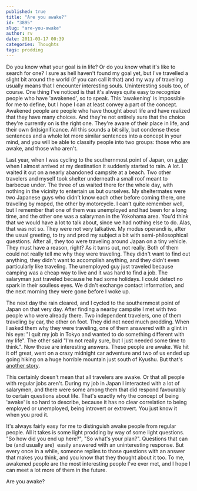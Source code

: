 ```yaml
---
published: true
title: "Are you awake?"
id: "3895"
slug: "are-you-awake"
author: rv
date: 2011-03-17 00:39
categories: Thoughts
tags: prodding
---
```

Do you know what your goal is in life? Or do you know what it's like to search for one? I sure as hell haven't found my goal yet, but I've travelled a slight bit around the world (if you can call it that) and my way of traveling usually means that I encounter interesting souls. Uninteresting souls too, of course. One thing I've noticed is that it's always quite easy to recognize people who have 'awakened', so to speak. This 'awakening' is impossible for me to define, but I hope I can at least convey a part of the concept. Awakened people are people who have thought about life and have realized that they have many choices. And they're not entirely sure that the choice they're currently on is the right one. They're aware of their place in life, and their own (in)significance. All this sounds a bit silly, but condense these sentences and a whole lot more similar sentences into a concept in your mind, and you will be able to classify people into two groups: those who are awake, and those who aren't.

Last year, when I was cycling to the southernmost point of Japan, on <a href="/blog/2010/05/23/">a day</a> when I almost arrived at my destination it suddenly started to rain. A lot. I waited it out on a nearly abandoned campsite at a beach. Two other travelers and myself took shelter underneath a small roof meant to barbecue under. The three of us waited there for the whole day, with nothing in the vicinity to entertain us but ourselves. My sheltermates were two Japanese guys who didn't know each other before coming there, one traveling by moped, the other by motorcycle. I can't quite remember well, but I remember that one of them was unemployed and had been for a long time, and the other one was a salaryman in the Yokohama area. You'd think that we would have a lot to talk about, since we had nothing else to do. Alas, that was not so. They were not very talkative. My modus operandi is, after the usual greeting, to try and prod my subject a bit with semi-philosophical questions. After all, they too were traveling around Japan on a tiny vehicle. They must have a reason, right? As it turns out, not really. Both of them could not really tell me why they were traveling. They didn't want to find out anything, they didn't want to accomplish anything, and they didn't even particularly like traveling. The unemployed guy just traveled because camping was a cheap way to live and it was hard to find a job. The salaryman just traveled because he had some holidays. I could detect no spark in their soulless eyes. We didn't exchange contact information, and the next morning they were gone before I woke up.

The next day the rain cleared, and I cycled to the southernmost point of Japan on that very day. After finding a nearby campsite I met with two people who were already there. Two independent travelers, one of them traveling by car, the other on foot. They did not need much prodding. When I asked them why they were traveling, one of them answered with a glint in his eye: "I quit my job in Tokyo and wanted to do something different with my life". The other said "I'm not really sure, but I just needed some time to think.". Now those are interesting answers. These people are awake. We hit it off great, went on a crazy midnight car adventure and two of us ended up going hiking on a huge horrible mountain just south of Kyushu. But that's <a href="/blog/2010/06/02/the-final-challenge/">another story</a>.

This certainly doesn't mean that all travelers are awake. Or that all people with regular jobs aren't. During my job in Japan I interacted with a lot of salarymen, and there were some among them that did respond favourably to certain questions about life. That's exactly why the concept of being 'awake' is so hard to describe, because it has no clear correlation to being employed or unemployed, being introvert or extrovert. You just know it when you prod it.

It's always fairly easy for me to distinguish awake people from regular people. All it takes is some light prodding by way of some light questions. "So how did you end up here?", "So what's your plan?". Questions that can be (and usually are)  easily answered with an uninteresting response. But every once in a while, someone replies to those questions with an answer that makes you think, and you know that they thought about it too. To me, awakened people are the most interesting people I've ever met, and I hope I can meet a lot more of them in the future.

Are you awake?